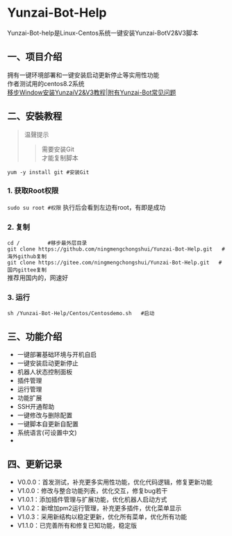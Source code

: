 # Yunzai-Bot-Help
Yunzai-Bot-help是Linux-Centos系统一键安装Yunzai-BotV2&V3脚本

## 一、项目介绍
拥有一键环境部署和一键安装启动更新停止等实用性功能  
作者测试用的centos8.2系统  
[移步Window安装YunzaiV2&V3教程|附有Yunzai-Bot常见问题](https://b23.tv/uTguBSj)  

## 二、安裝教程
>温聲提示  
>>需要安装Git  
>>才能复制脚本  

`yum -y install git #安装Git`  

### 1. 获取Root权限
`sudo su root #权限` 
执行后会看到左边有root，有即是成功  
### 2. 复制
`cd /         #移步最外层目录`  
`git clone https://github.com/ningmengchongshui/Yunzai-Bot-Help.git   #海外github复制`  
`git clone https://gitee.com/ningmengchongshui/Yunzai-Bot-Help.git   #国内gittee复制`  
推荐用国内的，网速好  
### 3. 运行  
`sh /Yunzai-Bot-Help/Centos/Centosdemo.sh   #启动`

## 三、功能介绍
* 一键部署基础环境与开机自启
* 一键安装启动更新停止
* 机器人状态控制面板
* 插件管理
* 运行管理
* 功能扩展
* SSH开通帮助
* 一键修改与删除配置
* 一键脚本自更新自配置
* 系统语言(可设置中文)
* 
## 四、更新记录
* V0.0.0：首发测试，补充更多实用性功能，优化代码逻辑，修复更新功能
* V1.0.0：修改与整合功能列表，优化交互，修复bug若干
* V1.0.1：添加插件管理与扩展功能，优化机器人启动方式
* V1.0.2：新增加pm2运行管理，补充更多插件，优化菜单显示
* V1.0.3：采用新结构以稳定更新，优化所有菜单，优化所有功能
* V1.1.0：已完善所有和修复已知功能，稳定版
